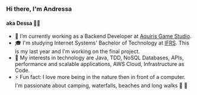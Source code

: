 ### Hi there, I'm Andressa
#### aka Dessa :woman_technologist: 

- 🔭 I’m currently working as a Backend Developer at [Aquiris Game Studio](https://www.aquiris.com.br/).
- 🎓 I'm studying Internet Systems' Bachelor of Technology at [IFRS](http://www.poa.ifrs.edu.br/). This is my last year and I'm working on the final project.
- 👀 My interests in technology are Java, TDD, NoSQL Databases, APIs, performance and scalable applications, AWS Cloud, Infrastructure as Code.
- ⚡ Fun fact: I love more being in the nature then in front of a computer. I'm passionate about camping, waterfalls, beaches and long walks 🌲 🌄
